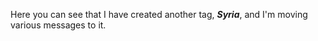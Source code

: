 Here you can see that I have created another tag, ***Syria***, and I'm moving various messages to it.
